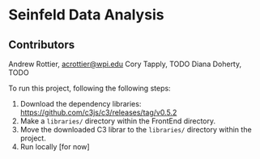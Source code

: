 Seinfeld Data Analysis
=======

## Contributors
Andrew Rottier, acrottier@wpi.edu
Cory Tapply, TODO
Diana Doherty, TODO
 
 
To run this project, following the following steps:
  1. Download the dependency libraries:
       https://github.com/c3js/c3/releases/tag/v0.5.2
  2. Make a `libraries/` directory within the FrontEnd directory.
  3. Move the downloaded C3 librar to the `libraries/` directory within the project.
  4. Run locally [for now]

